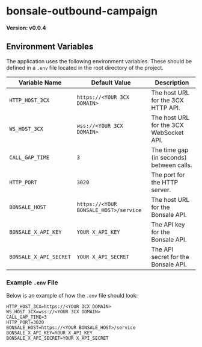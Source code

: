 # bonsale-outbound-campaign

**Version: v0.0.4**

## Environment Variables

The application uses the following environment variables. These should be defined in a `.env` file located in the root directory of the project.

| Variable Name          | Default Value                                 | Description                                  |
|------------------------|-----------------------------------------------|----------------------------------------------|
| `HTTP_HOST_3CX`        | `https://<YOUR 3CX DOMAIN>`                   | The host URL for the 3CX HTTP API.           |
| `WS_HOST_3CX`          | `wss://<YOUR 3CX DOMAIN>`                     | The host URL for the 3CX WebSocket API.      |
| `CALL_GAP_TIME`        | `3`                                           | The time gap (in seconds) between calls.     |
| `HTTP_PORT`            | `3020`                                        | The port for the HTTP server.                |
| `BONSALE_HOST`         | `https://<YOUR BONSALE_HOST>/service`         | The host URL for the Bonsale API.            |
| `BONSALE_X_API_KEY`    | `YOUR X_API_KEY`                              | The API key for the Bonsale API.             |
| `BONSALE_X_API_SECRET` | `YOUR X_API_SECRET`                           | The API secret for the Bonsale API.          |

### Example `.env` File

Below is an example of how the `.env` file should look:

```env
HTTP_HOST_3CX=https://<YOUR 3CX DOMAIN>
WS_HOST_3CX=wss://<YOUR 3CX DOMAIN>
CALL_GAP_TIME=3
HTTP_PORT=3020
BONSALE_HOST=https://<YOUR BONSALE_HOST>/service
BONSALE_X_API_KEY=YOUR X_API_KEY
BONSALE_X_API_SECRET=YOUR X_API_SECRET